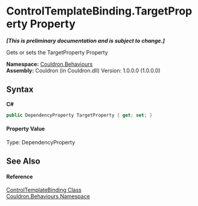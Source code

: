# ControlTemplateBinding.TargetProperty Property 
 _**\[This is preliminary documentation and is subject to change.\]**_

Gets or sets the TargetProperty Property

**Namespace:**&nbsp;<a href="N_Couldron_Behaviours">Couldron.Behaviours</a><br />**Assembly:**&nbsp;Couldron (in Couldron.dll) Version: 1.0.0.0 (1.0.0.0)

## Syntax

**C#**<br />
``` C#
public DependencyProperty TargetProperty { get; set; }
```


#### Property Value
Type: DependencyProperty

## See Also


#### Reference
<a href="T_Couldron_Behaviours_ControlTemplateBinding">ControlTemplateBinding Class</a><br /><a href="N_Couldron_Behaviours">Couldron.Behaviours Namespace</a><br />